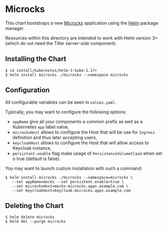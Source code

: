 # Microcks

This chart bootstraps a new [Microcks](http://microcks.github.io) application using the [Helm](https://helm.sh) package manager.

Resources within this directory are intended to work with Helm version 3+ (which do not need the Tiller server-side component).

## Installing the Chart

```console
$ cd install/kubernetes/helm-3-kube-1.17+
$ helm install microcks ./microcks --namespace microcks
```

## Configuration
All configurable variables can be seen in `values.yaml`.

Typically, you may want to configure the following options:
* `appName` give all your components a common prefix as well as a Kubernetes `app` label value, 
* `microcksHost` allows to configure the Host that will be use for `Ingress` definition and thus later accepting users,
* `keycloakHost` allows to configure the Host that will allow access to Keycloak instance,
* `persistent.enable` flag make usage of `PersistenceVolumeClaim` when set o true (default is false).

You may want to launch custom installation with such a command:
 
 ```console
 $ helm install microcks ./microcks --namespace=microcks \
    --set appName=mocks --set persistent.enable=true \
    --set microcksHost=mocks-microcks.apps.example.com \
    --set keycloakHost=keycloak-microcks.apps.example.com
 ```

## Deleting the Chart

```console
$ helm delete microcks
$ helm del --purge microcks
```